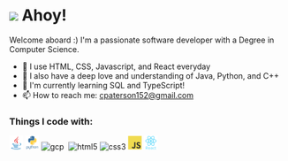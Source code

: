 <h1><img src="https://user-images.githubusercontent.com/88216297/197447547-06acf626-6045-4d28-bfb7-7dc4660a5781.gif" width="30"/> Ahoy! </h1>

<p>Welcome aboard :) I'm a passionate software developer with a Degree in Computer Science.</p>

- 🌳 I use HTML, CSS, Javascript, and React everyday
- 🌱 I also have a deep love and understanding of Java, Python, and C++
- 🌱 I'm currently learning SQL and TypeScript!
- 📫 How to reach me: cpaterson152@gmail.com

<h3>Things I code with: </h3>
<p>
  <img src="https://raw.githubusercontent.com/devicons/devicon/master/icons/java/java-original.svg" alt="java" width="25" height="25"/>
  <img src="https://raw.githubusercontent.com/devicons/devicon/master/icons/python/python-original-wordmark.svg" alt="python" width="25" height="25"/>
  <img src="https://www.vectorlogo.zone/logos/google_cloud/google_cloud-icon.svg" alt="gcp" width="25" height="25"/>
  <img/>
  <img alt="html5" src="https://img.shields.io/badge/-HTML5-E34F26?style=flat-square&logo=html5&logoColor=white"/>
  <img alt="css3" src="https://img.shields.io/badge/-css3-CC6699?style=flat-square&logo=css3&logoColor=white"/>
  <img src="https://raw.githubusercontent.com/devicons/devicon/master/icons/javascript/javascript-original.svg" alt="javascript" width="25" height="25"/>
  <img src="https://raw.githubusercontent.com/devicons/devicon/master/icons/react/react-original-wordmark.svg" alt="react" width="25" height="25"/>
</p>
